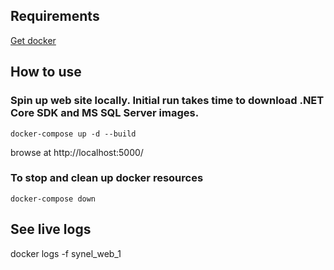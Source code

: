 ## Requirements
[Get docker](https://docs.docker.com/get-docker/)

## How to use
### Spin up web site locally. Initial run takes time to download .NET Core SDK and MS SQL Server images.
`docker-compose up -d --build`

browse at http://localhost:5000/

### To stop and clean up docker resources
`docker-compose down`

## See live logs
docker logs -f synel_web_1